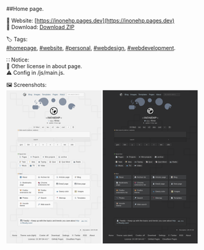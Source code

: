 
##Home page.  
  
🔗 Website: [https://inonehp.pages.dev](https://inonehp.pages.dev)  
💾 Download: [Download ZIP](https://github.com/inonehp/inonehp.pages.dev/archive/refs/heads/main.zip)  
  
🏷️ Tags:  
[#homepage](https://github.com/topics/homepage),
[#website](https://github.com/topics/website),
[#personal](https://github.com/topics/personal),
[#webdesign](https://github.com/topics/webdesign),
[#webdevelopment](https://github.com/topics/webdevelopment).
  
∷ Notice:  
🦝 Other license in about page.  
⚠️ Config in /js/main.js.  
  
  
🖼️ Screenshots:  
<img src="/img/screenshot.png" width="250px" alt="light page">
<img src="/img/screenshot2.png" width="250px" alrt="dark page">
<!--
![screenshot light](/img/screenshot.png)  
![screenshot dark](/img/screenshot2.png)  
-->







